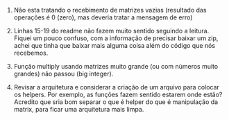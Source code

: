 1. Não esta tratando o recebimento de matrizes vazias (resultado das operações é 0 (zero), mas deveria tratar a mensagem de erro)

2. Linhas 15-19 do readme não fazem muito sentido seguindo a leitura. Fiquei um pouco confuso, com a informação de precisar baixar um zip, achei que tinha que baixar mais alguma coisa além do código que nós recebemos.

3. Função multiply usando matrizes muito grande (ou com números muito grandes) não passou (big integer).

4. Revisar a arquitetura e considerar a criação de um arquivo para colocar os helpers. Por exemplo, as funções fazem sentido estarem onde estão? Acredito que sria bom separar o que é helper do que é manipulação da matrix, para ficar uma arquitetura mais limpa.
